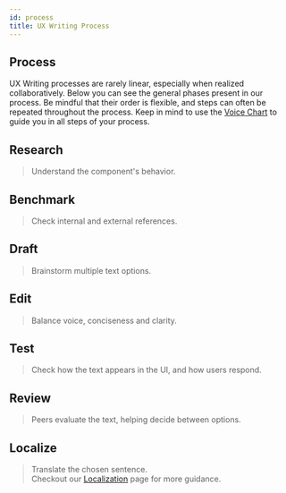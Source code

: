 ```yaml
---
id: process
title: UX Writing Process
---
```




## Process


UX Writing processes are rarely linear, especially when realized collaboratively. Below you can see the general phases present in our process. Be mindful that their order is flexible, and steps can often be repeated throughout the process. Keep in mind to use the [Voice Chart]() to guide you in all steps of your process.   

## Research
> Understand the component's behavior.  

## Benchmark
> Check internal and external references.   
  
## Draft
> Brainstorm multiple text options.  

## Edit
> Balance voice, conciseness and clarity.  

## Test
> Check how the text appears in the UI, and how users respond.    

## Review
> Peers evaluate the text, helping decide between options.  

## Localize
> Translate the chosen sentence.   
Checkout our [Localization]() page for more guidance.   